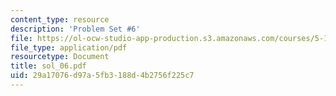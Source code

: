 ```yaml
---
content_type: resource
description: 'Problem Set #6'
file: https://ol-ocw-studio-app-production.s3.amazonaws.com/courses/5-12-organic-chemistry-i-spring-2003/29a17076d97a5fb3188d4b2756f225c7_sol_06.pdf
file_type: application/pdf
resourcetype: Document
title: sol_06.pdf
uid: 29a17076-d97a-5fb3-188d-4b2756f225c7
---
```

